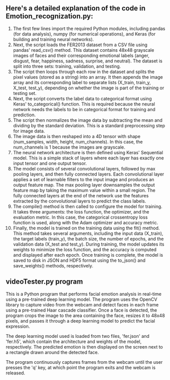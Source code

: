 ##  Here's a detailed explanation of the code in Emotion_recognization.py:

1. The first few lines import the required Python modules, including pandas (for data analysis), numpy (for numerical operations), and Keras (for building and training neural networks).
2. Next, the script loads the FER2013 dataset from a CSV file using pandas' read_csv() method. This dataset contains 48x48 grayscale images of faces and their corresponding emotional labels (anger, disgust, fear, happiness, sadness, surprise, and neutral). The dataset is split into three sets: training, validation, and testing.
3. The script then loops through each row in the dataset and splits the pixel values (stored as a string) into an array. It then appends the image array and its corresponding label to separate lists (X_train, train_y, X_test, test_y), depending on whether the image is part of the training or testing set.
4. Next, the script converts the label data to categorical format using Keras' to_categorical() function. This is required because the neural network needs the labels to be in categorical format for training and prediction.
5. The script then normalizes the image data by subtracting the mean and dividing by the standard deviation. This is a standard preprocessing step for image data.
6. The image data is then reshaped into a 4D tensor with shape (num_samples, width, height, num_channels). In this case, the num_channels is 1 because the images are grayscale.
7. The neural network architecture is then defined using Keras' Sequential model. This is a simple stack of layers where each layer has exactly one input tensor and one output tensor.
8. The model consists of several convolutional layers, followed by max pooling layers, and then fully connected layers. Each convolutional layer applies a set of learnable filters to the input image and produces an output feature map. The max pooling layer downsamples the output feature map by taking the maximum value within a small region. The fully connected layers at the end of the network use the features extracted by the convolutional layers to predict the class labels.
9. The compile() method is then called to configure the model for training. It takes three arguments: the loss function, the optimizer, and the evaluation metric. In this case, the categorical crossentropy loss function is used, along with the Adam optimizer and accuracy metric.
10. Finally, the model is trained on the training data using the fit() method. This method takes several arguments, including the input data (X_train), the target labels (train_y), the batch size, the number of epochs, and the validation data (X_test and test_y). During training, the model updates its weights to minimize the loss function, and the accuracy is computed and displayed after each epoch. Once training is complete, the model is saved to disk in JSON and HDF5 format using the to_json() and save_weights() methods, respectively.


## videoTester.py program

This is a Python program that performs facial emotion analysis in real-time using a pre-trained deep learning model. The program uses the OpenCV library to capture video from the webcam and detect faces in each frame using a pre-trained Haar cascade classifier. Once a face is detected, the program crops the image to the area containing the face, resizes it to 48x48 pixels, and passes it through a deep learning model to predict the facial expression.

The deep learning model used is loaded from two files, 'fer.json' and 'fer.h5', which contain the architecture and weights of the model, respectively. The predicted emotion is then displayed on the screen next to a rectangle drawn around the detected face.

The program continuously captures frames from the webcam until the user presses the 'q' key, at which point the program exits and the webcam is released.
